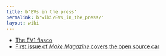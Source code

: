 ```yaml
---
title: b'EVs in the press'
permalink: b'wiki/EVs_in_the_press/'
layout: wiki
---
```


-   [The EV1 fiasco](/wiki/The_EV1_fiasco "wikilink")
-   [First issue of *Make Magazine* covers the open source
    car](http://make.oreilly.com/01/car/)
